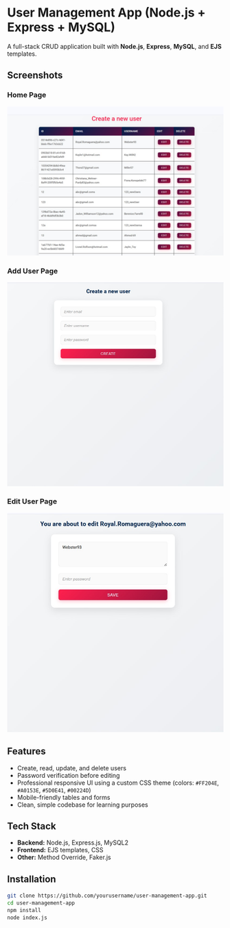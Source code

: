 # User Management App (Node.js + Express + MySQL)

A full-stack CRUD application built with **Node.js**, **Express**, **MySQL**, and **EJS** templates.

## Screenshots

### Home Page
![Home Page](screenshots/home.jpeg)

### Add User Page
![Add User](screenshots/add.jpeg)

### Edit User Page
![Edit User](screenshots/edit.jpeg)

## Features
- Create, read, update, and delete users
- Password verification before editing
- Professional responsive UI using a custom CSS theme (colors: `#FF204E`, `#A0153E`, `#5D0E41`, `#00224D`)
- Mobile-friendly tables and forms
- Clean, simple codebase for learning purposes

## Tech Stack
- **Backend:** Node.js, Express.js, MySQL2
- **Frontend:** EJS templates, CSS
- **Other:** Method Override, Faker.js

## Installation
```bash
git clone https://github.com/yourusername/user-management-app.git
cd user-management-app
npm install
node index.js
